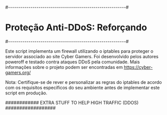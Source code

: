 #----------------------------------------------------------#
#              Proteção Anti-DDoS: Reforçando              #
#----------------------------------------------------------#


Este script implementa um firewall utilizando o iptables para proteger o servidor associado ao site Cyber Gamers.
Foi desenvolvido pelos autores poweroff e testado contra ataques DDoS pela comunidade.
Mais informações sobre o projeto podem ser encontradas em https://cyber-gamers.org/

Nota: Certifique-se de rever e personalizar as regras do iptables de acordo com os requisitos específicos do
seu ambiente antes de implementar este script em produção.


############ EXTRA STUFF TO HELP HIGH TRAFFIC (DDOS) ##################
